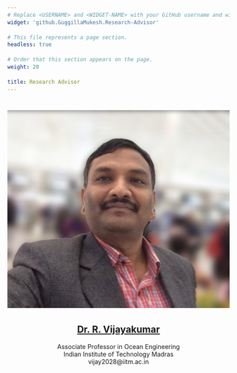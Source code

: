 ```yaml
---
# Replace <USERNAME> and <WIDGET-NAME> with your GitHub username and widget name, respectively.
widget: 'github.GuggillaMukesh.Research-Advisor'

# This file represents a page section.
headless: true

# Order that this section appears on the page.
weight: 20

title: Research Advisor
---
```

# <img src = "drvijay.jpg" />
<h2 style="text-align:center;"><a href="http://www.doe.iitm.ac.in/vijay2028/" target="_blank">Dr. R. Vijayakumar</a></h2>
<p style="text-align:center;">Associate Professor in Ocean Engineering <br>
Indian Institute of Technology Madras <br>
vijay2028@iitm.ac.in <br></p>
